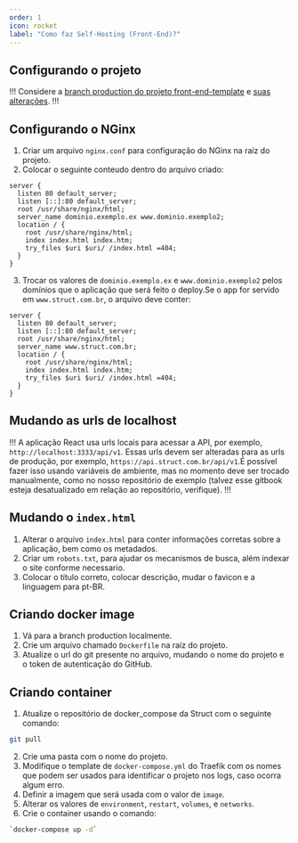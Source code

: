 ```yaml
---
order: 1
icon: rocket
label: "Como faz Self-Hosting (Front-End)?"
---
```


<!-- Ultima atualização: 23/09/2023 -->
<!-- Autor(es): Artur Padovesi -->

## Configurando o projeto

!!!
Considere a [branch production do projeto front-end-template](https://github.com/StructCE/react-template/tree/production) e [suas alterações](https://github.com/StructCE/react-template/compare/main...production).
!!!

## Configurando o NGinx

1. Criar um arquivo `nginx.conf` para configuração do NGinx na raíz do projeto.
2. Colocar o seguinte conteudo dentro do arquivo criado:

``` Conteudo
server {
  listen 80 default_server;
  listen [::]:80 default_server;
  root /usr/share/nginx/html;
  server_name dominio.exemplo.ex www.dominio.exemplo2;
  location / {
    root /usr/share/nginx/html;
    index index.html index.htm;
    try_files $uri $uri/ /index.html =404;
  }
}
```

3. Trocar os valores de `dominio.exemplo.ex` e `www.dominio.exemplo2` pelos domínios que o aplicação que será feito o deploy.Se o app for servido em `www.struct.com.br`, o arquivo deve conter:

``` Exemplo
server {
  listen 80 default_server;
  listen [::]:80 default_server;
  root /usr/share/nginx/html;
  server_name www.struct.com.br;
  location / {
    root /usr/share/nginx/html;
    index index.html index.htm;
    try_files $uri $uri/ /index.html =404;
  }
}
```

## Mudando as urls de localhost

!!!
A aplicação React usa urls locais para acessar a API, por exemplo, `http://localhost:3333/api/v1`. Essas urls devem ser alteradas para as urls de produção, por exemplo, `https://api.struct.com.br/api/v1`.É possível fazer isso usando variáveis de ambiente, mas no momento deve ser trocado manualmente, como no nosso repositório de exemplo (talvez esse gitbook esteja desatualizado em relação ao repositório, verifique).
!!!

## Mudando o `index.html`

1. Alterar o arquivo `index.html` para conter informações corretas sobre a aplicação, bem como os metadados.
2. Criar um `robots.txt`, para ajudar os mecanismos de busca, além indexar o site conforme necessario.
3. Colocar o título correto, colocar descrição, mudar o favicon e a linguagem para pt-BR.

## Criando docker image

1. Vá para a branch production localmente. 
2. Crie um arquivo chamado `Dockerfile` na raíz do projeto.
3. Atualize o url do git presente no arquivo, mudando o nome do projeto e o token de autenticação do GitHub.

## Criando container

1. Atualize o repositório de docker_compose da Struct com o seguinte comando:

```bash Terminal
git pull
```

2. Crie uma pasta com o nome do projeto.
3. Modifique o template de `docker-compose.yml` do Traefik com os nomes que podem ser usados para identificar o projeto nos logs, caso ocorra algum erro.
4. Definir a imagem que será usada com o valor de `image`.
5. Alterar os valores de `environment`, `restart`, `volumes`, e `networks`.
6. Crie o container usando o comando:

```bash Terminal
`docker-compose up -d`
```